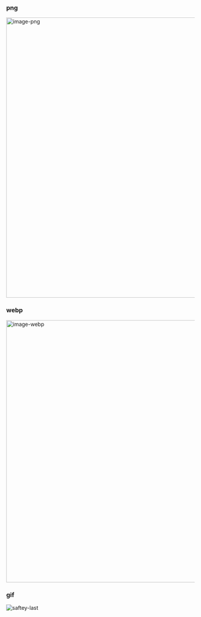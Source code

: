
### png
<img width="747" alt="image-png" src="https://github.com/sisbell/chatgpt-plugins/assets/64116/f79bb72a-af4f-4123-8334-8e7379302ae3">

### webp
<img width="699" alt="image-webp" src="https://github.com/sisbell/chatgpt-plugins/assets/64116/96c56040-7f68-46a4-a5b1-fe00c0aa6253">

### gif

![saftey-last](https://github.com/sisbell/chatgpt-plugins/assets/64116/3b0d9058-7715-4c3f-b426-86c41ed725af)
